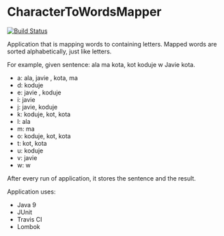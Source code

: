 # CharacterToWordsMapper

[![Build Status](https://travis-ci.org/must1/CharacterToWordsMapper.svg?branch=master)](https://travis-ci.org/must1/CharacterToWordsMapper)

Application that is mapping words to containing letters. Mapped words are sorted alphabetically, just like letters. 

For example, given sentence: ala ma kota, kot koduje w Javie kota.
- a: ala, javie , kota, ma
- d: koduje
- e: javie , koduje
- i: javie
- j: javie, koduje
- k: koduje, kot, kota
- l: ala
- m: ma
- o: koduje, kot, kota
- t: kot, kota
- u: koduje
- v: javie
- w: w

After every run of application, it stores the sentence and the result.

Application uses:
- Java 9
- JUnit
- Travis CI
- Lombok
